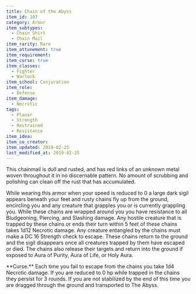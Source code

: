 ```yaml
---
title: Chain of the Abyss
item_id: 107
category: Armor
item_subtypes:
  - Chain Shirt
  - Chain Mail
item_rarity: Rare
item_attunement: true
item_requirement:
item_curse: true
item_classes:
  - Fighter
  - Warlock
item_school: Conjuration
item_role:
  - Defense
item_damage:
  - Necrotic
tags:
  - Planar
  - Strength
  - Restrained
  - Resistance
item_idea:
item_co_creator:
item_updated: 2019-02-25
last_modified_at: 2019-02-25
---
```


This chainmail is dull and rusted, and has red links of an unknown metal woven throughout it in no discernable pattern. No amount of scrubbing and polishing can clean off the rust that has accumulated.

While wearing this armor when your speed is reduced to 0 a large dark sigil appears beneath your feet and rusty chains fly up from the ground, encircling you and any creature that grapples you or is currently grappling you. While these chains are wrapped around you you have resistance to all Bludgeoning, Piercing, and Slashing damage. Any hostile creature that is trapped by these chains or ends their turn within 5 feet of these chains takes 1d12 Necrotic damage.
Any creature entangled by the chains must make a DC 16 Strength check to escape. These chains return to the ground and the sigil disappears once all creatures trapped by them have escaped or died. The chains also release their targets and return into the ground if exposed to <magic-spell>Aura of Purity</magic-spell>, <magic-spell>Aura of Life</magic-spell>, or <magic-spell>Holy Aura</magic-spell>.

<!--excerpt-->
<section id="curse">
**Curse.** Each time you fail to escape from the chains you take 1d4 Necrotic damage. If you are reduced to 0 hp while trapped in the chains they persist for 3 rounds. If you are not stabilized by the end of this time you are dragged through the ground and transported to The Abyss.
</section>
